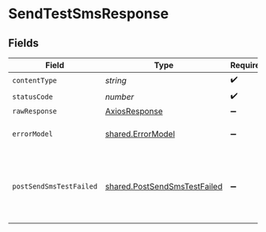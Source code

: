 # SendTestSmsResponse


## Fields

| Field                                                                        | Type                                                                         | Required                                                                     | Description                                                                  |
| ---------------------------------------------------------------------------- | ---------------------------------------------------------------------------- | ---------------------------------------------------------------------------- | ---------------------------------------------------------------------------- |
| `contentType`                                                                | *string*                                                                     | :heavy_check_mark:                                                           | N/A                                                                          |
| `statusCode`                                                                 | *number*                                                                     | :heavy_check_mark:                                                           | N/A                                                                          |
| `rawResponse`                                                                | [AxiosResponse](https://axios-http.com/docs/res_schema)                      | :heavy_minus_sign:                                                           | N/A                                                                          |
| `errorModel`                                                                 | [shared.ErrorModel](../../models/shared/errormodel.md)                       | :heavy_minus_sign:                                                           | Campaign ID not found                                                        |
| `postSendSmsTestFailed`                                                      | [shared.PostSendSmsTestFailed](../../models/shared/postsendsmstestfailed.md) | :heavy_minus_sign:                                                           | Test SMS could not be sent to the following email addresses                  |